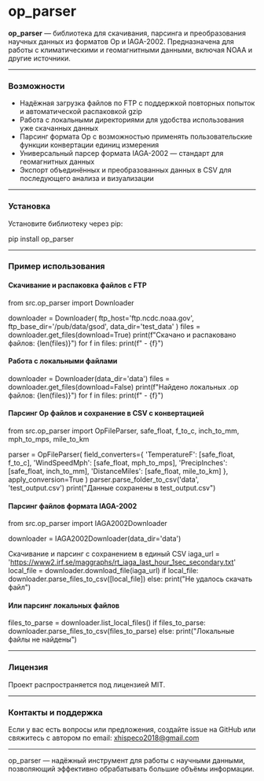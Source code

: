 # op_parser

**op_parser** — библиотека для скачивания, парсинга и преобразования научных данных из форматов Op и IAGA-2002. 
Предназначена для работы с климатическими и геомагнитными данными, включая NOAA и другие источники.

---

### Возможности

- Надёжная загрузка файлов по FTP с поддержкой повторных попыток и автоматической распаковкой gzip  
- Работа с локальными директориями для удобства использования уже скачанных данных  
- Парсинг формата Op с возможностью применять пользовательские функции конвертации единиц измерения  
- Универсальный парсер формата IAGA-2002 — стандарт для геомагнитных данных  
- Экспорт объединённых и преобразованных данных в CSV для последующего анализа и визуализации  

---

### Установка

Установите библиотеку через pip:

pip install op_parser

---

### Пример использования

#### Скачивание и распаковка файлов с FTP

from src.op_parser import Downloader

downloader = Downloader(
ftp_host='ftp.ncdc.noaa.gov',
ftp_base_dir='/pub/data/gsod',
data_dir='test_data'
)
files = downloader.get_files(download=True)
print(f"Скачано и распаковано файлов: {len(files)}")
for f in files:
print(f" - {f}")

#### Работа с локальными файлами

downloader = Downloader(data_dir='data')
files = downloader.get_files(download=False)
print(f"Найдено локальных .op файлов: {len(files)}")
for f in files:
print(f" - {f}")

#### Парсинг Op файлов и сохранение в CSV с конвертацией

from src.op_parser import OpFileParser, safe_float, f_to_c, inch_to_mm, mph_to_mps, mile_to_km

parser = OpFileParser(
field_converters={
'TemperatureF': [safe_float, f_to_c],
'WindSpeedMph': [safe_float, mph_to_mps],
'PrecipInches': [safe_float, inch_to_mm],
'DistanceMiles': [safe_float, mile_to_km]
},
apply_conversion=True
)
parser.parse_folder_to_csv('data', 'test_output.csv')
print("Данные сохранены в test_output.csv")

#### Парсинг файлов формата IAGA-2002

from src.op_parser import IAGA2002Downloader

downloader = IAGA2002Downloader(data_dir='data')

Скачивание и парсинг с сохранением в единый CSV
iaga_url = 'https://www2.irf.se/maggraphs/rt_iaga_last_hour_1sec_secondary.txt'
local_file = downloader.download_file(iaga_url)
if local_file:
downloader.parse_files_to_csv([local_file])
else:
print("Не удалось скачать файл")

#### Или парсинг локальных файлов
files_to_parse = downloader.list_local_files()
if files_to_parse:
downloader.parse_files_to_csv(files_to_parse)
else:
print("Локальные файлы не найдены")

---

### Лицензия

Проект распространяется под лицензией MIT.

---

### Контакты и поддержка

Если у вас есть вопросы или предложения, создайте issue на GitHub или свяжитесь с автором по email: xhispeco2018@gmail.com

---

op_parser — надёжный инструмент для работы с научными данными, позволяющий эффективно обрабатывать большие объёмы информации.
